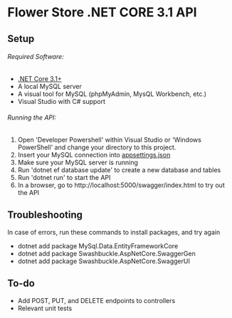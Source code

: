 # Flower Store .NET CORE 3.1 API

## Setup
###### Required Software: 
- [.NET Core 3.1+](https://dotnet.microsoft.com/download)
- A local MySQL server
- A visual tool for MySQL (phpMyAdmin, MysQL Workbench, etc.)
- Visual Studio with C# support

###### Running the API:
1. Open 'Developer Powershell' within Visual Studio or 'Windows PowerShell' and change your directory to this project.
2. Insert your MySQL connection into [appsettings.json](FlowerStore/appsettings.json)
3. Make sure your MySQL server is running
4. Run 'dotnet ef database update' to create a new database and tables
5. Run 'dotnet run' to start the API
6. In a browser, go to http://localhost:5000/swagger/index.html to try out the API

## Troubleshooting
In case of errors, run these commands to install packages, and try again
- dotnet add package MySql.Data.EntityFrameworkCore
- dotnet add package Swashbuckle.AspNetCore.SwaggerGen
- dotnet add package Swashbuckle.AspNetCore.SwaggerUI

## To-do
- Add POST, PUT, and DELETE endpoints to controllers
- Relevant unit tests
